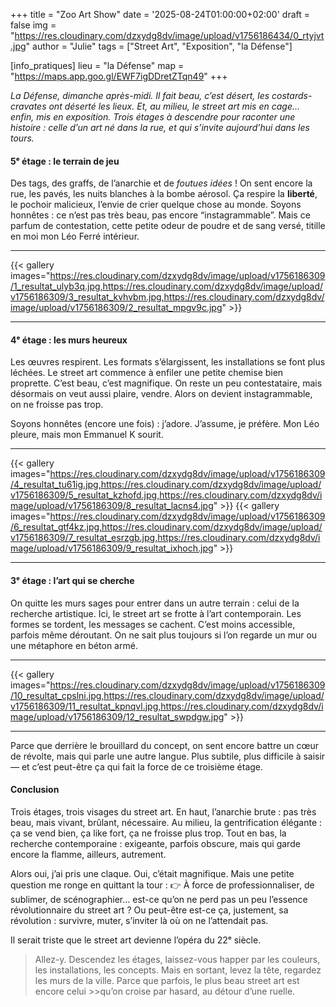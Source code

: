 +++
title = "Zoo Art Show"
date = '2025-08-24T01:00:00+02:00'
draft = false
img = "https://res.cloudinary.com/dzxydg8dv/image/upload/v1756186434/0_rtyjvt.jpg"
author = "Julie"
tags = ["Street Art", "Exposition", "la Défense"]

[info_pratiques]
lieu = "la Défense"
map = "https://maps.app.goo.gl/EWF7igDDretZTqn49"
+++

*La Défense, dimanche après-midi. Il fait beau, c’est désert, les costards-cravates ont déserté les lieux. Et, au milieu, le street art mis en cage… enfin, mis en exposition. Trois étages à descendre pour raconter une histoire : celle d’un art né dans la rue, et qui s’invite aujourd’hui dans les tours.*

#### 5ᵉ étage : le terrain de jeu

Des tags, des graffs, de l’anarchie et de *foutues idées* ! On sent encore la rue, les pavés, les nuits blanches à la bombe aérosol. Ça respire la **liberté**, le pochoir malicieux, l’envie de crier quelque chose au monde.
Soyons honnêtes : ce n’est pas très beau, pas encore “instagrammable”. Mais ce parfum de contestation, cette petite odeur de poudre et de sang versé, titille en moi mon Léo Ferré intérieur.

---

{{< gallery images="https://res.cloudinary.com/dzxydg8dv/image/upload/v1756186309/1_resultat_ulyb3q.jpg,https://res.cloudinary.com/dzxydg8dv/image/upload/v1756186309/3_resultat_kvhvbm.jpg,https://res.cloudinary.com/dzxydg8dv/image/upload/v1756186309/2_resultat_mpgv9c.jpg" >}}

---

#### 4ᵉ étage : les murs heureux

Les œuvres respirent. Les formats s’élargissent, les installations se font plus léchées. Le street art commence à enfiler une petite chemise bien proprette. C’est beau, c’est magnifique.
On reste un peu contestataire, mais désormais on veut aussi plaire, vendre. Alors on devient instagrammable, on ne froisse pas trop.

Soyons honnêtes (encore une fois) : j’adore. J’assume, je préfère. Mon Léo pleure, mais mon Emmanuel K sourit.

---

{{< gallery images="https://res.cloudinary.com/dzxydg8dv/image/upload/v1756186309/4_resultat_tu61ig.jpg,https://res.cloudinary.com/dzxydg8dv/image/upload/v1756186309/5_resultat_kzhofd.jpg,https://res.cloudinary.com/dzxydg8dv/image/upload/v1756186309/8_resultat_lacns4.jpg" >}}
{{< gallery images="https://res.cloudinary.com/dzxydg8dv/image/upload/v1756186309/6_resultat_gtf4kz.jpg,https://res.cloudinary.com/dzxydg8dv/image/upload/v1756186309/7_resultat_esrzgb.jpg,https://res.cloudinary.com/dzxydg8dv/image/upload/v1756186309/9_resultat_ixhoch.jpg" >}}

---

#### 3ᵉ étage : l’art qui se cherche

On quitte les murs sages pour entrer dans un autre terrain : celui de la recherche artistique.
Ici, le street art se frotte à l’art contemporain. Les formes se tordent, les messages se cachent. C’est moins accessible, parfois même déroutant. On ne sait plus toujours si l’on regarde un mur ou une métaphore en béton armé.

---

{{< gallery images="https://res.cloudinary.com/dzxydg8dv/image/upload/v1756186309/10_resultat_cpslni.jpg,https://res.cloudinary.com/dzxydg8dv/image/upload/v1756186309/11_resultat_kpnqvl.jpg,https://res.cloudinary.com/dzxydg8dv/image/upload/v1756186309/12_resultat_swpdgw.jpg" >}}

---

Parce que derrière le brouillard du concept, on sent encore battre un cœur de révolte, mais qui parle une autre langue. Plus subtile, plus difficile à saisir — et c’est peut-être ça qui fait la force de ce troisième étage.

#### Conclusion

Trois étages, trois visages du street art.
En haut, l’anarchie brute : pas très beau, mais vivant, brûlant, nécessaire.
Au milieu, la gentrification élégante : ça se vend bien, ça like fort, ça ne froisse plus trop.
Tout en bas, la recherche contemporaine : exigeante, parfois obscure, mais qui garde encore la flamme, ailleurs, autrement.

Alors oui, j’ai pris une claque. Oui, c’était magnifique. Mais une petite question me ronge en quittant la tour :
👉 À force de professionnaliser, de sublimer, de scénographier… est-ce qu’on ne perd pas un peu l’essence révolutionnaire du street art ?
Ou peut-être est-ce ça, justement, sa révolution : survivre, muter, s’inviter là où on ne l’attendait pas.

Il serait triste que le street art devienne l’opéra du 22ᵉ siècle.


>Allez-y. Descendez les étages, laissez-vous happer par les couleurs, les installations, les concepts. Mais en sortant, levez la tête, regardez les murs de la ville. Parce que parfois, le plus beau street art est encore celui >>qu’on croise par hasard, au détour d’une ruelle.